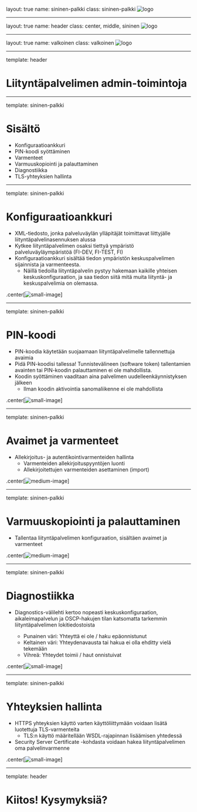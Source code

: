 layout: true
name: sininen-palkki
class: sininen-palkki
![logo](../suomifi_logo.svg)

---
layout: true
name: header
class: center, middle, sininen
![logo](../suomifi_logo.svg)

---
layout: true
name: valkoinen
class: valkoinen
![logo](../suomifi_logo.svg)

<!--DON'T TOUCH ABOVE THIS !!!!!! -->
---

template: header

# Liityntäpalvelimen admin-toimintoja

---
template: sininen-palkki

# Sisältö

* Konfiguraatioankkuri
* PIN-koodi syöttäminen
* Varmenteet
* Varmuuskopiointi ja palauttaminen
* Diagnostiikka
* TLS-yhteyksien hallinta

---
template: sininen-palkki

# Konfiguraatioankkuri

* XML-tiedosto, jonka palveluväylän ylläpitäjät toimittavat liittyjälle liityntäpalvelinasennuksen alussa
* Kytkee liityntäpalvelimen osaksi tiettyä ympäristö palveluväyläympäristöä (FI-DEV, FI-TEST, FI)
* Konfiguraatioankkuri sisältää tiedon ympäristön keskuspalvelimen sijainnista ja varmenteesta.
    * Näillä tiedoilla liityntäpalvelin pystyy hakemaan kaikille yhteisen keskuskonfiguraation,
ja saa tiedon siitä mitä muita liityntä- ja keskuspalvelimia on olemassa.

.center[![small-image](../images/konfiguraatioankkuri.png)]

---

template: sininen-palkki

# PIN-koodi

* PIN-koodia käytetään suojaamaan liityntäpalvelimelle tallennettuja avaimia
* Pidä PIN-koodisi tallessa! Tunnistevälineen (software token) tallentamien avainten tai
PIN-koodin palauttaminen ei ole mahdollista.
* Koodin syöttäminen vaaditaan aina palvelimen uudelleenkäynnistyksen jälkeen
    * Ilman koodin aktivointia sanomaliikenne ei ole mahdollista

.center[![small-image](../images/pin-koodi.png)]

---

template: sininen-palkki

# Avaimet ja varmenteet

* Allekirjoitus- ja autentikointivarmenteiden hallinta
    * Varmenteiden allekirjoituspyyntöjen luonti
    * Allekirjoitettujen varmenteiden asettaminen (import)

.center[![medium-image](../images/varmenteet.png)]

---

template: sininen-palkki

# Varmuuskopiointi ja palauttaminen

* Tallentaa liityntäpalvelimen konfiguraation, sisältäen avaimet ja varmenteet

.center[![medium-image](../images/backup-restore.png)]

---

template: sininen-palkki

# Diagnostiikka

* Diagnostics-välilehti kertoo nopeasti keskuskonfiguraation, aikaleimapalvelun ja OSCP-hakujen tilan katsomatta
tarkemmin liityntäpalvelimen lokitiedostoista

    * Punainen väri: Yhteyttä ei ole / haku epäonnistunut  
    * Keltainen väri: Yhteydenavausta tai hakua ei olla ehditty vielä tekemään
    * Vihreä: Yhteydet toimii / haut onnistuivat


.center[![small-image](../images/diagnostics.png)]

---

template: sininen-palkki

# Yhteyksien hallinta

* HTTPS yhteyksien käyttö varten käyttöliittymään voidaan lisätä luotettuja TLS-varmenteita
    * TLS:n käyttö määritellään WSDL-rajapinnan lisäämisen yhtedessä
* Security Server Certificate -kohdasta voidaan hakea liityntäpalvelimen oma palvelinvarmenne

.center[![small-image](../images/internal-certificates.png)]

---

template: header

# Kiitos! Kysymyksiä?
